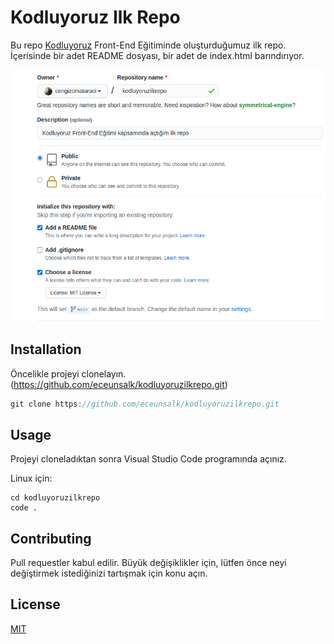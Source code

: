 # **Kodluyoruz Ilk Repo**

Bu repo [Kodluyoruz](https://kodluyoruz.org/tr/kodluyoruz/) Front-End Eğitiminde oluşturduğumuz ilk repo. İçerisinde bir adet README dosyası, bir adet de index.html barındırıyor.

![Gorsel](https://raw.githubusercontent.com/Kodluyoruz/taskforce/main/git/odev1/figures/github.png)

## **Installation**

Öncelikle projeyi clonelayın. (https://github.com/eceunsalk/kodluyoruzilkrepo.git)

``` javascript
git clone https://github.com/eceunsalk/kodluyoruzilkrepo.git
```

## **Usage**

Projeyi cloneladıktan sonra Visual Studio Code programında açınız. 

Linux için:

```
cd kodluyoruzilkrepo
code .
```

## **Contributing**

Pull requestler kabul edilir. Büyük değişiklikler için, lütfen önce neyi değiştirmek istediğinizi tartışmak için konu açın.

## **License**

[MIT](https://choosealicense.com/licenses/mit/)
